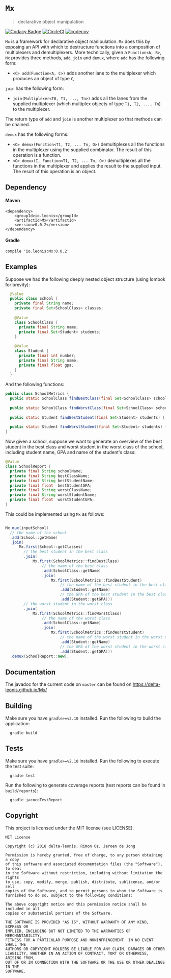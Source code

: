 # `Mx`
> declarative object manipulation

[![Codacy Badge](https://api.codacy.com/project/badge/Grade/28a03eed5fe74b33a8d4487b432ea227)](https://www.codacy.com/app/delta-leonis/Mx?utm_source=github.com&amp;utm_medium=referral&amp;utm_content=delta-leonis/Mx&amp;utm_campaign=Badge_Grade)
[![CircleCI](https://circleci.com/gh/delta-leonis/Mx.svg?style=shield)](https://circleci.com/gh/delta-leonis/Mx)
[![codecov](https://codecov.io/gh/delta-leonis/Mx/branch/master/graph/badge.svg)](https://codecov.io/gh/delta-leonis/Mx)

`Mx` is a framework for declarative object manipulation. `Mx` does this by exposing an
API with which to destructure functions into a composition of multiplexers and demultiplexers.
More technically, given a `Function<A, B>`, `Mx` provides three methods, `add`, `join` and `demux`,
where `add` has the following form:

  * `<C> add(Function<A, C>)` adds another lane to the multiplexer which produces an object of type `C`,
  
`join` has the following form: 

  * `join(Multiplexer<T0, T1, ..., Tn>)` adds all the lanes from the supplied multiplexer (which multiplex objects of type `T1, T2, ..., Tn`) to the multiplexer.

The return type of `add` and `join` is another multiplexer so that methods can be chained.  

`demux` has the following forms:

  * `<O> demux(Function<T1, T2, ... Tn, O>)` demultiplexes all the functions in the multiplexer using the supplied combinator. The result of this operation is a function.
  * `<O> demux(I, Function<T1, T2, ... Tn, O>)` demultiplexes all the functions in the multiplexer and applies the result to the supplied input. The result of this operation is an object.
  
## Dependency

#### Maven

```
<dependency>
    <groupId>io.leonis</groupId>
    <artifactId>Mx</artifactId>
    <version>0.0.2</version>
</dependency>
```

#### Gradle

```
compile 'io.leonis:Mx:0.0.2'
```

## Examples

Suppose we had the following deeply nested object structure (using lombok for brevity):

```java
  @Value
  public class School {
    private final String name;
    private final Set<SchoolClass> classes;
    
    @Value
    class SchoolClass {
      private final String name;
      private final Set<Student> students;
    }
    
    @Value
    class Student {
      private final int number;
      private final String name;
      private final float gpa;
    }
  }
```

And the following functions:

```java
public class SchoolMetrics {
  public static SchoolClass findBestClass(final Set<SchoolClass> schoolClass) { /* ... */ }
  
  public static SchoolClass findWorstClass(final Set<SchoolClass> schoolClass) { /* ... */ }
  
  public static Student findBestStudent(final Set<Student> students) { /* ... */ }
  
  public static Student findWorstStudent(final Set<Student> students) { /* ... */ }
}
```

Now given a school, suppose we want to generate an overview of the best student in the best class
and worst student in the worst class of the school, 
including student name, GPA and name of the student's class:

```java
@Value
class SchoolReport {
  private final String schoolName;
  private final String bestClassName;
  private final String bestStudentName;
  private final float  bestStudentGPA;
  private final String worstClassName;
  private final String worstStudentName;
  private final float  worstStudentGPA;
}

``` 
This could be implemented using `Mx` as follows:

```java

Mx.mux(inputSchool)
  // the name of the school
  .add(School::getName)
  .join(
      Mx.first(School::getClasses)
        // the best student in the best class
        .join(
            Mx.first(SchoolMetrics::findBestClass)
                // the name of the best class
                .add(SchoolClass::getName)
                .join(
                    Mx.first(SchoolMetrics::findBestStudent)
                        // the name of the best student in the best class
                        .add(Student::getName)
                        // the GPA of the best student in the best class
                        .add(Student::getGPA)))
        // the worst student in the worst class
        .join(
            Mx.first(SchoolMetrics::findWorstClass)
                // the name of the worst class
                .add(SchoolClass::getName)
                .join(
                    Mx.first(SchoolMetrics::findWorstStudent)
                        // the name of the worst student in the worst class
                        .add(Student::getName)
                        // the GPA of the worst student in the worst class
                        .add(Student::getGPA)))
  .demux(SchoolReport::new);
``` 

## Documentation

The javadoc for the current code on `master` can be found on https://delta-leonis.github.io/Mx/

## Building

Make sure you have `gradle>=v2.10` installed. Run the following to build the application:

```
  gradle build
```

## Tests

Make sure you have `gradle>=v2.10` installed. Run the following to execute the test suite:

```
  gradle test
```

Run the following to generate coverage reports (test reports can be found in `build/reports`):

```
  gradle jacocoTestReport
```

## Copyright

This project is licensed under the MIT license (see LICENSE).

```
MIT License

Copyright (c) 2018 delta-leonis; Rimon Oz, Jeroen de Jong

Permission is hereby granted, free of charge, to any person obtaining a copy
of this software and associated documentation files (the "Software"), to deal
in the Software without restriction, including without limitation the rights
to use, copy, modify, merge, publish, distribute, sublicense, and/or sell
copies of the Software, and to permit persons to whom the Software is
furnished to do so, subject to the following conditions:

The above copyright notice and this permission notice shall be included in all
copies or substantial portions of the Software.

THE SOFTWARE IS PROVIDED "AS IS", WITHOUT WARRANTY OF ANY KIND, EXPRESS OR
IMPLIED, INCLUDING BUT NOT LIMITED TO THE WARRANTIES OF MERCHANTABILITY,
FITNESS FOR A PARTICULAR PURPOSE AND NONINFRINGEMENT. IN NO EVENT SHALL THE
AUTHORS OR COPYRIGHT HOLDERS BE LIABLE FOR ANY CLAIM, DAMAGES OR OTHER
LIABILITY, WHETHER IN AN ACTION OF CONTRACT, TORT OR OTHERWISE, ARISING FROM,
OUT OF OR IN CONNECTION WITH THE SOFTWARE OR THE USE OR OTHER DEALINGS IN THE
SOFTWARE.
```
